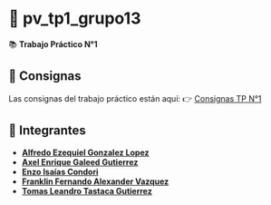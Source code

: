 # 📘 pv_tp1_grupo13

📚 **Trabajo Práctico N°1**

## 📝 Consignas

Las consignas del trabajo práctico están aquí:
👉 [Consignas TP N°1](https://github.com/GaleedGutierrez/pv_tp1_grupo13/tree/main/assignment "Consignas TP N°1")

## 👥 Integrantes

- **[Alfredo Ezequiel Gonzalez Lopez](https://github.com/Ezequiel12354s)**
- **[Axel Enrique Galeed Gutierrez](https://github.com/GaleedGutierrez)**
- **[Enzo Isaías Condori](https://github.com/isaiahOZ)**
- **[Franklin Fernando Alexander Vazquez](https://github.com/VasquezFranklin)**
- **[Tomas Leandro Tastaca Gutierrez](https://github.com/TomasTastaca)**
